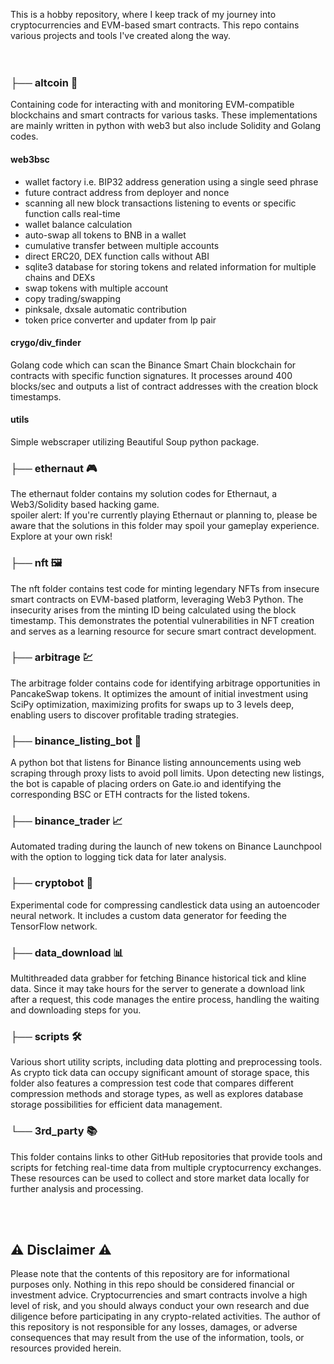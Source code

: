 
This is a hobby repository, where I keep track of my journey into cryptocurrencies and EVM-based smart contracts. This repo contains various projects and tools I've created along the way.
<br><br><br>

### ├── altcoin 💩

Containing code for interacting with and monitoring EVM-compatible blockchains and smart contracts for various tasks. These implementations are mainly written in python with web3 but also include Solidity and Golang codes.
#### **web3bsc**
* wallet factory i.e. BIP32 address generation using a single seed phrase
* future contract address from deployer and nonce
* scanning all new block transactions listening to events or specific function calls real-time
* wallet balance calculation
* auto-swap all tokens to BNB in a wallet
* cumulative transfer between multiple accounts
* direct ERC20, DEX function calls without ABI
* sqlite3 database for storing tokens and related information for multiple chains and DEXs
* swap tokens with multiple account
* copy trading/swapping
* pinksale, dxsale automatic contribution
* token price converter and updater from lp pair
#### **crygo/div_finder**
Golang code which can scan the Binance Smart Chain blockchain for contracts with specific function signatures. It processes around 400 blocks/sec and outputs a list of contract addresses with the creation block timestamps.
#### **utils**
Simple webscraper utilizing Beautiful Soup python package.

### ├── ethernaut 🎮

The ethernaut folder contains my solution codes for Ethernaut, a Web3/Solidity based hacking game.
<br>spoiler alert: If you're currently playing Ethernaut or planning to, please be aware that the solutions in this folder may spoil your gameplay experience. Explore at your own risk!

### ├── nft 🖼️

The nft folder contains test code for minting legendary NFTs from insecure smart contracts on EVM-based platform, leveraging Web3 Python. The insecurity arises from the minting ID being calculated using the block timestamp. This demonstrates the potential vulnerabilities in NFT creation and serves as a learning resource for secure smart contract development.

### ├── arbitrage 💹

The arbitrage folder contains code for identifying arbitrage opportunities in PancakeSwap tokens. It optimizes the amount of initial investment using SciPy optimization, maximizing profits for swaps up to 3 levels deep, enabling users to discover profitable trading strategies.

### ├── binance_listing_bot 🤖

A python bot that listens for Binance listing announcements using web scraping through proxy lists to avoid poll limits. Upon detecting new listings, the bot is capable of placing orders on Gate.io and identifying the corresponding BSC or ETH contracts for the listed tokens.

### ├── binance_trader 📈

Automated trading during the launch of new tokens on Binance Launchpool with the option to logging tick data for later analysis.

### ├── cryptobot 🧪

Experimental code for compressing candlestick data using an autoencoder neural network. It includes a custom data generator for feeding the TensorFlow network.

### ├── data_download 📊

Multithreaded data grabber for fetching Binance historical tick and kline data. Since it may take hours for the server to generate a download link after a request, this code manages the entire process, handling the waiting and downloading steps for you.

### ├── scripts 🛠️

Various short utility scripts, including data plotting and preprocessing tools. As crypto tick data can occupy significant amount of storage space, this folder also features a compression test code that compares different compression methods and storage types, as well as explores database storage possibilities for efficient data management.

### └── 3rd_party 📚

This folder contains links to other GitHub repositories that provide tools and scripts for fetching real-time data from multiple cryptocurrency exchanges. These resources can be used to collect and store market data locally for further analysis and processing.

<br><br>
## ⚠️ Disclaimer  ⚠️
Please note that the contents of this repository are for informational purposes only. Nothing in this repo should be considered financial or investment advice. Cryptocurrencies and smart contracts involve a high level of risk, and you should always conduct your own research and due diligence before participating in any crypto-related activities. The author of this repository is not responsible for any losses, damages, or adverse consequences that may result from the use of the information, tools, or resources provided herein.